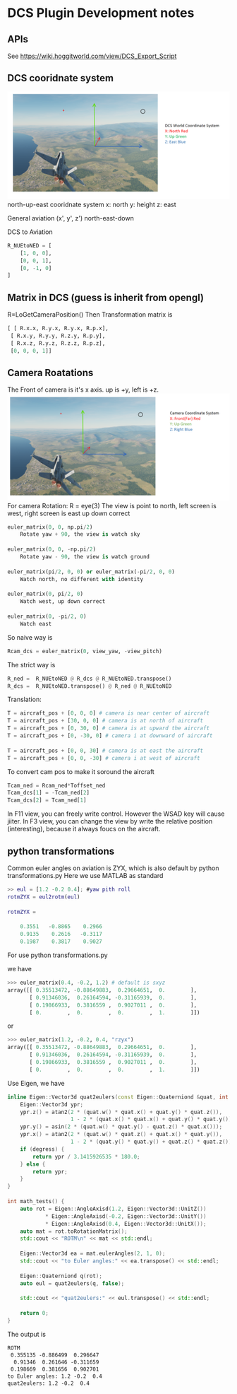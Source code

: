# DCS Plugin Development notes
## APIs
See https://wiki.hoggitworld.com/view/DCS_Export_Script

## DCS cooridnate system
![](./world_axis.PNG)
north-up-east cooridnate system
x: north y: height z: east

General aviation (x', y', z')
north-east-down

DCS to Aviation
```python
R_NUEtoNED = [
    [1, 0, 0],
    [0, 0, 1],
    [0, -1, 0]
]
```

## Matrix in DCS (guess is inherit from opengl)

R=LoGetCameraPosition()
Then
Transformation matrix is
```python
[ [ R.x.x, R.y.x, R.y.x, R.p.x],
 [ R.x.y, R.y.y, R.z.y, R.p.y],
 [ R.x.z, R.y.z, R.z.z, R.p.z],
 [0, 0, 0, 1]]
```

## Camera Roatations
The Front of camera is it's x axis. up is +y, left is +z.
![](./camera_axis.PNG)
For camera
Rotation:
R = eye(3)
The view is point to north, left screen is west, right screen is east up down correct

```python
euler_matrix(0, 0, np.pi/2)
    Rotate yaw + 90, the view is watch sky

euler_matrix(0, 0, -np.pi/2)
    Rotate yaw - 90, the view is watch ground

euler_matrix(pi/2, 0, 0) or euler_matrix(-pi/2, 0, 0)
    Watch north, no different with identity

euler_matrix(0, pi/2, 0)
    Watch west, up down correct

euler_matrix(0, -pi/2, 0)
    Watch east
```
So naive way is
```python
Rcam_dcs = euler_matrix(0, view_yaw, -view_pitch)
```
The strict way is
```python
R_ned =  R_NUEtoNED @ R_dcs @ R_NUEtoNED.transpose()
R_dcs =  R_NUEtoNED.transpose() @ R_ned @ R_NUEtoNED
```

Translation:

```python
T = aircraft_pos + [0, 0, 0] # camera is near center of aircraft
T = aircraft_pos + [30, 0, 0] # camera is at north of aircraft
T = aircraft_pos + [0, 30, 0] # camera is at upward the aircraft
T = aircraft_pos + [0, -30, 0] # camera i at downward of aircraft

T = aircraft_pos + [0, 0, 30] # camera is at east the aircraft
T = aircraft_pos + [0, 0, -30] # camera i at west of aircraft
```

To convert cam pos to make it soround the aircraft

```python
Tcam_ned = Rcam_ned*Toffset_ned
Tcam_dcs[1] = -Tcam_ned[2]
Tcam_dcs[2] = Tcam_ned[1]
```

In F11 view, you can freely write control. However the WSAD key will cause jiiter.
In F3 view, you can change the view by write the relative position (interesting), because it always foucs on the aircraft.

## python transformations
Common euler angles on aviation is ZYX, which is also default by python transformations.py
Here we use MATLAB as standard

```matlab
>> eul = [1.2 -0.2 0.4]; #yaw pith roll
rotmZYX = eul2rotm(eul)

rotmZYX =

    0.3551   -0.8865    0.2966
    0.9135    0.2616   -0.3117
    0.1987    0.3817    0.9027
```

For use python transformations.py

we have

```python
>>> euler_matrix(0.4, -0.2, 1.2) # default is sxyz
array([[ 0.35513472, -0.88649883,  0.29664651,  0.        ],
       [ 0.91346036,  0.26164594, -0.31165939,  0.        ],
       [ 0.19866933,  0.3816559 ,  0.9027011 ,  0.        ],
       [ 0.        ,  0.        ,  0.        ,  1.        ]])
```

or 
```python
>>> euler_matrix(1.2, -0.2, 0.4, "rzyx")
array([[ 0.35513472, -0.88649883,  0.29664651,  0.        ],
       [ 0.91346036,  0.26164594, -0.31165939,  0.        ],
       [ 0.19866933,  0.3816559 ,  0.9027011 ,  0.        ],
       [ 0.        ,  0.        ,  0.        ,  1.        ]])
```

Use Eigen, we have

```c++
inline Eigen::Vector3d quat2eulers(const Eigen::Quaterniond &quat, int degress = true) {
    Eigen::Vector3d ypr;
    ypr.z() = atan2(2 * (quat.w() * quat.x() + quat.y() * quat.z()),
                    1 - 2 * (quat.x() * quat.x() + quat.y() * quat.y()));
    ypr.y() = asin(2 * (quat.w() * quat.y() - quat.z() * quat.x()));
    ypr.x() = atan2(2 * (quat.w() * quat.z() + quat.x() * quat.y()),
                    1 - 2 * (quat.y() * quat.y() + quat.z() * quat.z()));
    if (degress) {
        return ypr / 3.1415926535 * 180.0;
    } else {
        return ypr;
    }
}

int math_tests() {
    auto rot = Eigen::AngleAxisd(1.2, Eigen::Vector3d::UnitZ())
            * Eigen::AngleAxisd(-0.2, Eigen::Vector3d::UnitY())
            * Eigen::AngleAxisd(0.4, Eigen::Vector3d::UnitX());
    auto mat = rot.toRotationMatrix();
    std::cout << "ROTM\n" << mat << std::endl;

    Eigen::Vector3d ea = mat.eulerAngles(2, 1, 0);
    std::cout << "to Euler angles:" << ea.transpose() << std::endl;

    Eigen::Quaterniond q(rot);
    auto eul = quat2eulers(q, false);

    std::cout << "quat2eulers:" << eul.transpose() << std::endl;

    return 0;
}

```
The output is 
```
ROTM
 0.355135 -0.886499  0.296647
  0.91346  0.261646 -0.311659
 0.198669  0.381656  0.902701
to Euler angles: 1.2 -0.2  0.4
quat2eulers: 1.2 -0.2  0.4
```